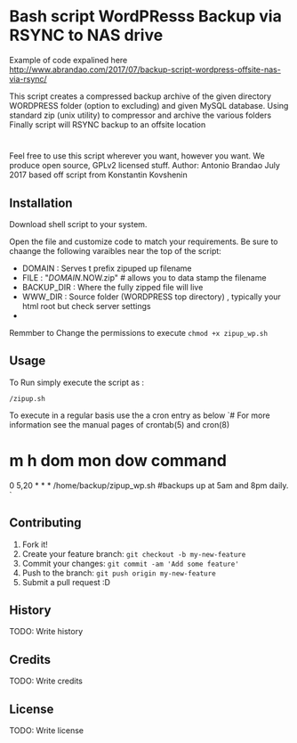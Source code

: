 # Bash script WordPResss Backup via RSYNC to NAS drive
Example of code expalined here  http://www.abrandao.com/2017/07/backup-script-wordpress-offsite-nas-via-rsync/

This script creates a compressed backup archive of the given directory WORDPRESS folder (option to excluding) 
and given MySQL database.  Using standard zip (unix utility) to compressor and archive the various folders
Finally script will  RSYNC backup to an offsite location
#
 Feel free to use this script wherever you want, however you want. We produce open source, GPLv2 licensed stuff.
Author: Antonio Brandao July 2017 based off script from Konstantin Kovshenin 

## Installation

Download shell script to your system. 

 Open the file and customize code  to match your requirements. Be sure to chaange the following varaibles near the top of the script:

   * DOMAIN : Serves t prefix zipuped up filename
   * FILE   : "$DOMAIN.$NOW.zip"  # allows you to data stamp the filename 
   * BACKUP_DIR : Where the fully zipped file will live
   * WWW_DIR : Source folder (WORDPRESS  top directory) , typically your html root but check server settings
   *

Remmber to Change the permissions to execute `chmod +x zipup_wp.sh`

## Usage

 To Run simply execute the script as :

`/zipup.sh`

  To execute  in a regular basis use the a cron entry as below
`# For more information see the manual pages of crontab(5) and cron(8)
#
# m h     dom mon dow   command
  0  5,20 *   *    *   /home/backup/zipup_wp.sh   #backups up at 5am and 8pm daily.
`


## Contributing
1. Fork it!
2. Create your feature branch: `git checkout -b my-new-feature`
3. Commit your changes: `git commit -am 'Add some feature'`
4. Push to the branch: `git push origin my-new-feature`
5. Submit a pull request :D
## History
TODO: Write history
## Credits
TODO: Write credits
## License
TODO: Write license

